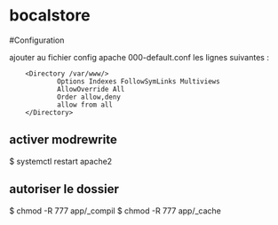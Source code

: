 # bocalstore


#Configuration 

ajouter au fichier config apache 000-default.conf les lignes suivantes : 

        <Directory /var/www/>
                Options Indexes FollowSymLinks Multiviews
                AllowOverride All
                Order allow,deny
                allow from all
        </Directory>


## activer modrewrite 
$ systemctl restart apache2


## autoriser le dossier 
$ chmod -R 777 app/_compil
$ chmod -R 777 app/_cache